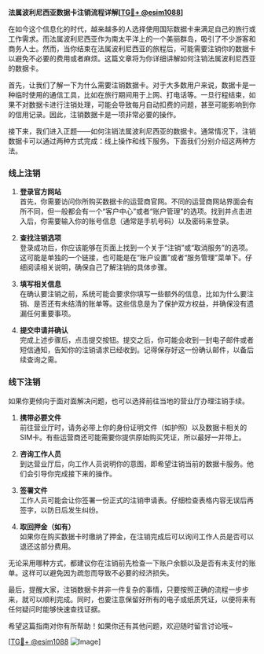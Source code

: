 **法属波利尼西亚数据卡注销流程详解[[TG💪+ @esim1088](https://t.me/s/esim1088)]**

在如今这个信息化的时代，越来越多的人选择使用国际数据卡来满足自己的旅行或工作需求。而法属波利尼西亚作为南太平洋上的一个美丽群岛，吸引了不少游客和商务人士。然而，当你结束在法属波利尼西亚的旅程后，可能需要注销你的数据卡以避免不必要的费用或者麻烦。这篇文章将为你详细讲解如何注销法属波利尼西亚的数据卡。

首先，让我们了解一下为什么需要注销数据卡。对于大多数用户来说，数据卡是一种临时使用的通信工具，比如在旅行期间用于上网、打电话等。一旦行程结束，如果不对数据卡进行注销处理，可能会导致每月自动扣费的问题，甚至可能影响到你的信用记录。因此，注销数据卡是一项非常必要的操作。

接下来，我们进入正题——如何注销法属波利尼西亚的数据卡。通常情况下，注销数据卡可以通过两种方式完成：线上操作和线下服务。下面我们分别介绍这两种方法。

### 线上注销

1. **登录官方网站**  
   首先，你需要访问你所购买数据卡的运营商官网。不同的运营商网站界面会有所不同，但一般都会有一个“客户中心”或者“账户管理”的选项。找到并点击进入后，你需要输入你的账号信息（通常是手机号码）以及密码来登录。

2. **查找注销选项**  
   登录成功后，你应该能够在页面上找到一个关于“注销”或“取消服务”的选项。这可能是单独的一个链接，也可能是在“账户设置”或者“服务管理”菜单下。仔细阅读相关说明，确保自己了解注销的具体步骤。

3. **填写相关信息**  
   在确认要注销之前，系统可能会要求你填写一些额外的信息，比如为什么要注销、是否还有未结清的账单等。这些信息是为了保护双方权益，并确保没有遗漏任何重要事项。

4. **提交申请并确认**  
   完成上述步骤后，点击提交按钮。提交之后，你可能会收到一封电子邮件或者短信通知，告知你的注销请求已经收到。记得保存好这一份确认邮件，以备后续查询之需。

### 线下注销

如果你更倾向于面对面解决问题，也可以选择前往当地的营业厅办理注销手续。

1. **携带必要文件**  
   前往营业厅时，请务必带上你的身份证明文件（如护照）以及数据卡相关的SIM卡。有些运营商还可能需要你提供原始购买凭证，所以最好一并带上。

2. **咨询工作人员**  
   到达营业厅后，向工作人员说明你的意图，即希望注销当前的数据卡服务。他们会引导你完成接下来的操作。

3. **签署文件**  
   工作人员可能会让你签署一份正式的注销申请表。仔细检查表格内容无误后再签字，以防日后发生纠纷。

4. **取回押金（如有）**  
   如果你在购买数据卡时缴纳了押金，在注销完成后可以询问工作人员是否可以退还这部分费用。

无论采用哪种方式，都建议你在注销前先检查一下账户余额以及是否有未支付的账单。这样可以避免因为疏忽而导致不必要的经济损失。

最后，提醒大家，注销数据卡并非一件复杂的事情，只要按照正确的流程一步步来，就可以顺利完成。同时，也要注意保留好所有的电子或纸质凭证，以便将来有任何疑问时能够快速查找证据。

希望这篇指南对你有所帮助！如果你还有其他问题，欢迎随时留言讨论哦~  

[[TG💪+ @esim1088](https://t.me/s/esim1088) ![Image](https://i.postimg.cc/4NQfJmqS/Snipaste-2025-05-13-00-14-12.png)]